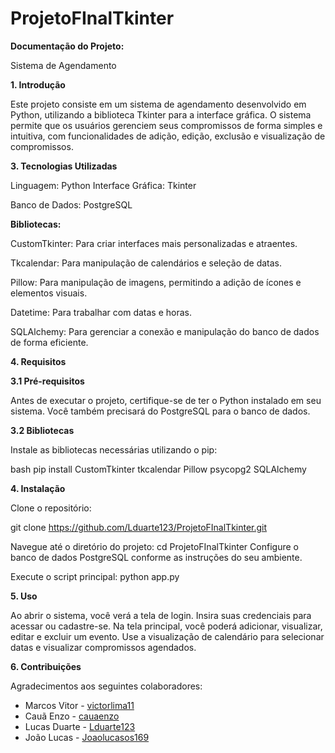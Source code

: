 # ProjetoFInalTkinter
**Documentação do Projeto:**

Sistema de Agendamento

**1. Introdução**

Este projeto consiste em um sistema de agendamento desenvolvido em Python, utilizando a biblioteca Tkinter para a interface gráfica. O sistema permite que os usuários gerenciem seus compromissos de forma simples e intuitiva, com funcionalidades de adição, edição, exclusão e visualização de compromissos.

**3. Tecnologias Utilizadas**

Linguagem: Python
Interface Gráfica: Tkinter

Banco de Dados: PostgreSQL

**Bibliotecas:**

CustomTkinter: Para criar interfaces mais personalizadas e atraentes.

Tkcalendar: Para manipulação de calendários e seleção de datas.

Pillow: Para manipulação de imagens, permitindo a adição de ícones e elementos visuais.

Datetime: Para trabalhar com datas e horas.

SQLAlchemy: Para gerenciar a conexão e manipulação do banco de dados de forma eficiente.

**4. Requisitos**

**3.1 Pré-requisitos**

Antes de executar o projeto, certifique-se de ter o Python instalado em seu sistema. Você também precisará do PostgreSQL para o banco de dados.

**3.2 Bibliotecas**

Instale as bibliotecas necessárias utilizando o pip:

bash
pip install CustomTkinter tkcalendar Pillow psycopg2 SQLAlchemy

**4. Instalação**

Clone o repositório:

git clone https://github.com/Lduarte123/ProjetoFInalTkinter.git

Navegue até o diretório do projeto:
cd ProjetoFInalTkinter
Configure o banco de dados PostgreSQL conforme as instruções do seu ambiente.

Execute o script principal:
python app.py

**5. Uso**

Ao abrir o sistema, você verá a tela de login. Insira suas credenciais para acessar ou cadastre-se.
Na tela principal, você poderá adicionar, visualizar, editar e excluir um evento.
Use a visualização de calendário para selecionar datas e visualizar compromissos agendados.

**6. Contribuições**

Agradecimentos aos seguintes colaboradores:
- Marcos Vitor - [victorlima11](https://github.com/victorlima11)
- Cauã Enzo - [cauaenzo](https://github.com/cauaenzo)
- Lucas Duarte - [Lduarte123](https://github.com/Lduarte123/)
- João Lucas - [Joaolucasos169](https://github.com/Joaolucasos169)


